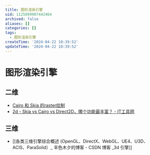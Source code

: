 ```yaml
---
title: 图形渲染引擎
uid: 1125899907442464
archived: false
aliases: []
categories: []
tags:
  - 图形渲染引擎
createTime: '2024-04-22 10:39:52'
updateTime: '2024-04-22 10:39:52'
---
```


# 图形渲染引擎

## 二维

- [Cairo 和 Skia 的raster绘制](http://www.funwoow.com/cairo-skia-raster/)
- [2d - Skia vs Cairo vs Direct2D，哪个功能最丰富？ - IT工具网](https://www.coder.work/article/6749651)

## 三维

- [[各类三维引擎综合概述 (OpenGL、DirectX、WebGL、UE4、U3D、ACIS、ParaSolid）_ 丰色木夕的博客 - CSDN 博客 _3d 引擎]]
